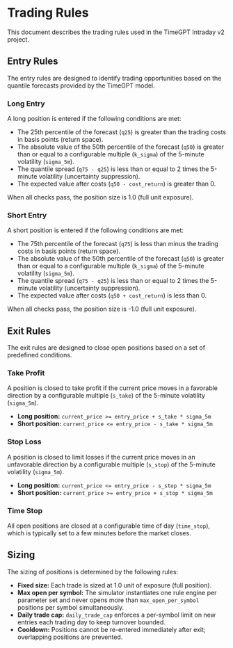 # Trading Rules

This document describes the trading rules used in the TimeGPT Intraday v2 project.

## Entry Rules

The entry rules are designed to identify trading opportunities based on the quantile forecasts provided by the TimeGPT model.

### Long Entry

A long position is entered if the following conditions are met:

*   The 25th percentile of the forecast (`q25`) is greater than the trading costs in basis points (return space).
*   The absolute value of the 50th percentile of the forecast (`q50`) is greater than or equal to a configurable multiple (`k_sigma`) of the 5-minute volatility (`sigma_5m`).
*   The quantile spread (`q75 - q25`) is less than or equal to 2 times the 5-minute volatility (uncertainty suppression).
*   The expected value after costs (`q50 - cost_return`) is greater than 0.

When all checks pass, the position size is 1.0 (full unit exposure).

### Short Entry

A short position is entered if the following conditions are met:

*   The 75th percentile of the forecast (`q75`) is less than minus the trading costs in basis points (return space).
*   The absolute value of the 50th percentile of the forecast (`q50`) is greater than or equal to a configurable multiple (`k_sigma`) of the 5-minute volatility (`sigma_5m`).
*   The quantile spread (`q75 - q25`) is less than or equal to 2 times the 5-minute volatility (uncertainty suppression).
*   The expected value after costs (`q50 + cost_return`) is less than 0.

When all checks pass, the position size is -1.0 (full unit exposure).

## Exit Rules

The exit rules are designed to close open positions based on a set of predefined conditions.

### Take Profit

A position is closed to take profit if the current price moves in a favorable direction by a configurable multiple (`s_take`) of the 5-minute volatility (`sigma_5m`).

*   **Long position:** `current_price >= entry_price + s_take * sigma_5m`
*   **Short position:** `current_price <= entry_price - s_take * sigma_5m`

### Stop Loss

A position is closed to limit losses if the current price moves in an unfavorable direction by a configurable multiple (`s_stop`) of the 5-minute volatility (`sigma_5m`).

*   **Long position:** `current_price <= entry_price - s_stop * sigma_5m`
*   **Short position:** `current_price >= entry_price + s_stop * sigma_5m`

### Time Stop

All open positions are closed at a configurable time of day (`time_stop`), which is typically set to a few minutes before the market closes.

## Sizing

The sizing of positions is determined by the following rules:

*   **Fixed size:** Each trade is sized at 1.0 unit of exposure (full position).
*   **Max open per symbol:** The simulator instantiates one rule engine per parameter set and never
    opens more than `max_open_per_symbol` positions per symbol simultaneously.
*   **Daily trade cap:** `daily_trade_cap` enforces a per-symbol limit on new entries each trading
    day to keep turnover bounded.
*   **Cooldown:** Positions cannot be re-entered immediately after exit; overlapping positions are prevented.
